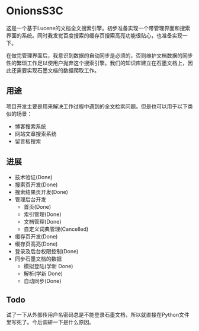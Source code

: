 # OnionsS3C

这是一个基于Lucene的文档全文搜索引擎。初步准备实现一个带管理界面和搜索界面的系统。同时我发觉百度搜索的缓存页搜索高亮功能很贴心，也准备实现一下。

在做完管理界面后，我意识到数据的自动同步是必须的，否则维护文档数据的同步性的繁琐工作足以使用户抛弃这个搜索引擎。我们的知识库建立在石墨文档上，因此还需要实现石墨文档的数据爬取工作。

## 用途

项目开发主要是用来解决工作过程中遇到的全文检索问题。但是也可以用于以下类似的场景：

* 博客搜索系统
* 网站文章搜索系统
* 留言板搜索

## 进展

* 技术验证(Done)
* 搜索页开发(Done)
* 搜索结果页开发(Done)
* 管理后台开发
	* 首页(Done)
	* 索引管理(Done)
	* 文档管理(Done)
	* 自定义词典管理(Cancelled)
* 缓存页开发(Done)
* 缓存页高亮(Done)
* 登录及后台权限控制(Done)
* 同步石墨文档的数据
	* 模拟登陆(学新 Done)
	* 解析(学新 Done)
	* 自动同步(Done)

## Todo

试了一下从外部传用户名密码总是不能登录石墨文档，所以就直接在Python文件里写死了。今后调研一下是什么原因。
